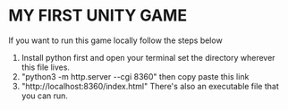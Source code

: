 # MY FIRST UNITY GAME
If you want to run this game locally follow the steps below
1. Install python first and open your terminal set the directory wherever this file lives.
2. "python3 -m http.server --cgi 8360"
then copy paste this link
3. "http://localhost:8360/index.html"
There's also an executable file that you can run.
